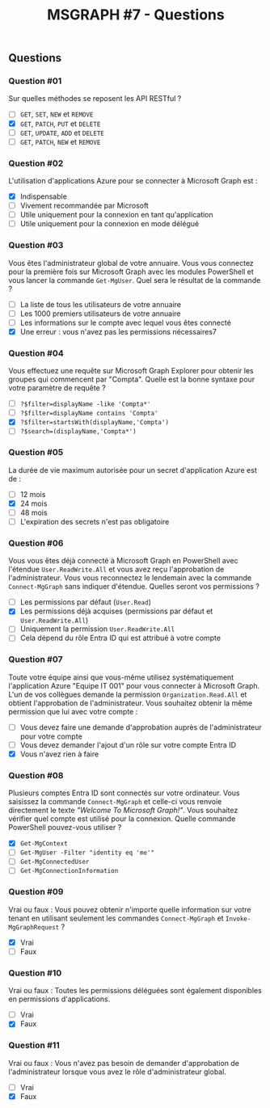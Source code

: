 ﻿---
layout: post
title: "MSGRAPH #7 - Questions"
description: "Questions pour évaluer votre niveau de connaissance sur Microsoft Graph"
tableOfContent: "/2023/09/17/cours-msgraph-introduction#table-des-matières"
prevLink:
  name: "Partie 6"
  id: "/2023/09/17/cours-msgraph-006"
---

## Questions

### Question #01

Sur quelles méthodes se reposent les API RESTful ?

- [ ] `GET`, `SET`, `NEW` et `REMOVE`
- [x] `GET`, `PATCH`, `PUT` et `DELETE`
- [ ] `GET`, `UPDATE`, `ADD` et `DELETE`
- [ ] `GET`, `PATCH`, `NEW` et `REMOVE`

### Question #02

L'utilisation d'applications Azure pour se connecter à Microsoft Graph est :

- [x] Indispensable
- [ ] Vivement recommandée par Microsoft
- [ ] Utile uniquement pour la connexion en tant qu'application
- [ ] Utile uniquement pour la connexion en mode délégué

### Question #03

Vous êtes l'administrateur global de votre annuaire. Vous vous connectez pour la première fois sur Microsoft Graph avec les modules PowerShell et vous lancer la commande `Get-MgUser`. Quel sera le résultat de la commande ?

- [ ] La liste de tous les utilisateurs de votre annuaire
- [ ] Les 1000 premiers utilisateurs de votre annuaire
- [ ] Les informations sur le compte avec lequel vous êtes connecté
- [x] Une erreur : vous n'avez pas les permissions nécessaires7

### Question #04

Vous effectuez une requête sur Microsoft Graph Explorer pour obtenir les groupes qui commencent par "Compta". Quelle est la bonne syntaxe pour votre paramètre de requête ?

- [ ] `?$filter=displayName -like 'Compta*'`
- [ ] `?$filter=displayName contains 'Compta'`
- [x] `?$filter=startsWith(displayName,'Compta')`
- [ ] `?$search=(displayName,'Compta*')`

### Question #05

La durée de vie maximum autorisée pour un secret d'application Azure est de :

- [ ] 12 mois
- [x] 24 mois
- [ ] 48 mois
- [ ] L'expiration des secrets n'est pas obligatoire

### Question #06

Vous vous êtes déjà connecté à Microsoft Graph en PowerShell avec l'étendue `User.ReadWrite.All` et vous avez reçu l'approbation de l'administrateur. Vous vous reconnectez le lendemain avec la commande `Connect-MgGraph` sans indiquer d'étendue. Quelles seront vos permissions ?

- [ ] Les permissions par défaut (`User.Read`)
- [x] Les permissions déjà acquises (permissions par défaut et `User.ReadWrite.All`)
- [ ] Uniquement la permission `User.ReadWrite.All`
- [ ] Cela dépend du rôle Entra ID qui est attribué à votre compte

### Question #07

Toute votre équipe ainsi que vous-même utilisez systématiquement l'application Azure "Equipe IT 001" pour vous connecter à Microsoft Graph. L'un de vos collègues demande la permission `Organization.Read.All` et obtient l'approbation de l'administrateur. Vous souhaitez obtenir la même permission que lui avec votre compte :

- [ ] Vous devez faire une demande d'approbation auprès de l'administrateur pour votre compte
- [ ] Vous devez demander l'ajout d'un rôle sur votre compte Entra ID
- [x] Vous n'avez rien à faire

### Question #08

Plusieurs comptes Entra ID sont connectés sur votre ordinateur. Vous saisissez la commande `Connect-MgGraph` et celle-ci vous renvoie directement le texte *"Welcome To Microsoft Graph!"*. Vous souhaitez vérifier quel compte est utilisé pour la connexion. Quelle commande PowerShell pouvez-vous utiliser ?

- [x] `Get-MgContext`
- [ ] `Get-MgUser -Filter "identity eq 'me'"`
- [ ] `Get-MgConnectedUser`
- [ ] `Get-MgConnectionInformation`

### Question #09

Vrai ou faux : Vous pouvez obtenir n'importe quelle information sur votre tenant en utilisant seulement les commandes `Connect-MgGraph` et `Invoke-MgGraphRequest` ?

- [x] Vrai
- [ ] Faux

### Question #10

Vrai ou faux : Toutes les permissions déléguées sont également disponibles en permissions d'applications.

- [ ] Vrai
- [x] Faux

### Question #11

Vrai ou faux : Vous n'avez pas besoin de demander d'approbation de l'administrateur lorsque vous avez le rôle d'administrateur global.

- [ ] Vrai
- [x] Faux
